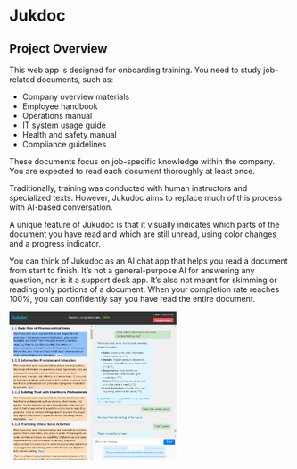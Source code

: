 # Jukdoc

## Project Overview

This web app is designed for onboarding training. You need to study job-related documents, such as:

- Company overview materials
- Employee handbook
- Operations manual
- IT system usage guide
- Health and safety manual
- Compliance guidelines

These documents focus on job-specific knowledge within the company. You are expected to read each document thoroughly at least once.

Traditionally, training was conducted with human instructors and specialized texts. However, Jukudoc aims to replace much of this process with AI-based conversation.

A unique feature of Jukudoc is that it visually indicates which parts of the document you have read and which are still unread, using color changes and a progress indicator.

You can think of Jukudoc as an AI chat app that helps you read a document from start to finish. It’s not a general-purpose AI for answering any question, nor is it a support desk app. It’s also not meant for skimming or reading only portions of a document. When your completion rate reaches 100%, you can confidently say you have read the entire document.

<img src="./docs/jukdoc_completed.png" alt="Reading completion rate is 100%" width="300px">

